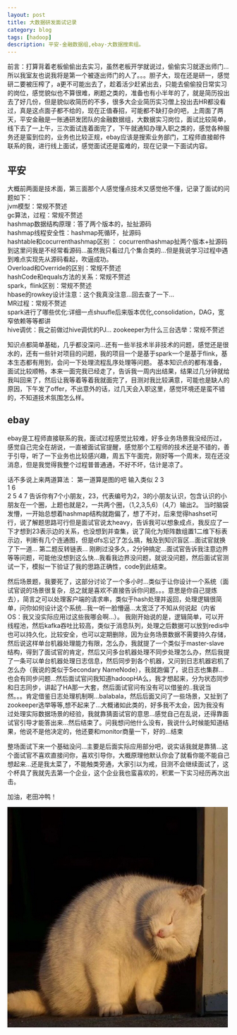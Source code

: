 ```yaml
---
layout: post
title: 大数据研发面试记录
category: blog
tags: [hadoop]
description: 平安-金融数据组,ebay-大数据搜索组。
---
```



前言：打算背着老板偷偷出去实习，虽然老板开学就说过，偷偷实习就逐出师门...所以我室友也说我将是第一个被逐出师门的人了。。。胆子大，现在还是研一，感觉研二要被压榨了，a更不可能出去了，趁着活少赶紧出去，只能去偷偷投日常实习的岗位，感觉貌似也不算很难，刷题之类的，准备也有小半年的了，就是简历投出去了好几份，但是貌似收简历的不多，很多大企业简历实习僧上投出去HR都没看过，真是这点面子都不给的，现在正值春招，可能都不缺打杂的吧，上周面了两天，平安金融是一账通研发团队的金融数据组，大数据实习岗位，面试比较简单，线下去了一上午，三次面试连着面完了，下午就通知办理入职之类的，感觉各种服务还是蛮到位的，业务也比较正规，ebay应该是搜索业务部门，工程师直接邮件联系的我，进行线上面试，感觉面试还是蛮难的，现在记录一下面试内容。

## 平安
大概前两面是技术面，第三面那个人感觉懂点技术又感觉他不懂，记录了面试的问题如下：  
jvm模型：常规不赘述   
gc算法，过程：常规不赘述    
hashmap数据结构原理：答了两个版本的，扯扯源码  
hashmap线程安全性：hashmap死循环，扯源码  
hashtable和cocurrenthashmap区别 ： cocurrenthashmap扯两个版本+扯源码   
到这里问我是不经常看源码...虽然我只看过几个集合类的...但是我说学习过程中遇到难点实现先从源码看起，吹逼成功。  
Overload和Override的区别：常规不赘述   
hashCode和equals方法的关系：常规不赘述     
spark，flink区别：常规不赘述   
hbase的rowkey设计注意：这个我真没注意...回去查了一下...   
MR过程：常规不赘述   
spark进行了哪些优化:详细一点shuufle后来版本优化,consolidation，DAG，宽窄依赖等等都讲   
hive调优：我之前做过hive调优的PJ...
zookeeper为什么三台选举：常规不赘述     

知识点都简单基础，几乎都没深问...还有一些半技术半非技术的问题，感觉还是很水的，还有一些针对项目的问题，我的项目一个是基于spark一个是基于flink，基本生态都有用到，会问一下处理流程乱序处理等问题。
基本知识点的都有准备，面试比较顺畅，本来一面完我已经走了，告诉我一周内出结果，结果过几分钟就给我叫回来了，然后让我等着等着我就面完了，目测对我比较满意，可能也是缺人的原因，下午发了offer，不出意外的话，过几天会入职这里，感觉环境还是蛮不错的，不知道技术氛围怎么样。

## ebay

ebay是工程师直接联系的我，面试过程感觉比较难，好多业务场景我没经历过，感觉自己完全在胡说，一直被面试官提醒，感觉那个工程师的技术还是不错的，善于引导，听了一下业务也比较感兴趣，周五下午面完，刚好等一个周末，现在还没消息，但是我觉得我整个过程普普通通，不好不坏，估计是凉了。

话不多说上来两道算法：
第一道算是图的吧
输入类似
2 3  
1 6  
2 5 
4 7 
告诉你有7个小朋友，23，代表编号为2，3的小朋友认识，包含认识的小朋友在一个圈，上题也就是2，一共两个圈，（1,2,3,5,6）（4,7）输出2。
当时脑袋发懵，一开始总想着hashmap结构就跑偏了，想了不对，后来觉得hashset可行，说了解题思路可行但是面试官说太heavy，告诉我可以想象成点，我反应了一下才想到23表示边的关系，也没想到并查集，说了简化为矩阵数组置1二维下标表示边，判断有几个连通图，但是dfs忘记了怎么搞，触及到知识盲区...面试官就换了下一道...
第二题反转链表...
刚刷过没多久，2分钟搞定...面试官告诉我注意边界等等问题，可能他没想到这么快...我看我边界没问题，就说没问题，然后面试官测试一下，模拟一下验证了我的思路正确性，code到此结束。

然后场景题，我要死了，这部分讨论了一个多小时...类似于让你设计一个系统（面试官说的场景很复杂，总之就是喜欢不直接告诉你问题。。。意思是你自己提炼去），简言之可以处理客户端的请求串，类似于hash处理并返回，处理逻辑很简单，问你如何设计这个系统...我一听一脸懵逼...太宽泛了不知从何说起（内省OS：我又没实际应用过这些我哪会啊...）。
我刚开始说的是，逻辑简单，可以开线程池，然后kafka吞吐比较高，类似于消息队列，处理之后数据可以放到redis中也可以持久化，比较安全，也可以定期删除，因为业务场景数据不需要持久存储，然后说这样单台机器处理能力有限，怎么办，我就提了一个类似于master-slave结构，得到了面试官的肯定，然后又问多台机器处理不同步处理怎么办，然后我提了一条可以单台机器处理日志信息，然后同步到各个机器，又问到日志机器宕机了怎么办（我说的类似于Secondary NameNode），我就跑偏了，说日志也集群...也会有同步问题...然后面试官问我知道hadoopHA么，我才想起来，分为状态同步和日志同步，讲起了HA那一大套，然后面试官问有没有可以借鉴的..我说当然。。。肯定借鉴日志处理机制啊...balabala，然后后面又问了一些场景，又扯到了zookeeper选举等等,想不起来了...大概诸如此类的，好多我不太会，因为我没有过处理实际数据场景的经验，我就靠猜面试官的意思...感觉自己在乱说，还得靠面试官引导才能答出来...然后结束了。问我想问他什么没有，我说什么时候能知道结果，他说不是他决定的，他还要和monitor商量一下，好的...结束

整场面试下来一个基础没问...主要是后面实际应用部分吧，说实话我就是靠猜...这个面试官不喜欢直接问你，喜欢引导你，大概原理他默认你会了就看你能不能自己想起来...还是我太菜了，不能触类旁通，大家引以为戒，目测不会继续面试了，这个杯具了我就先去第一个企业，这个企业我也蛮喜欢的，积累一下实习经历再次出击。

加油，老田冲鸭！  

![](https://github.com/Yangtiancoder/Yangtiancoder.github.io/blob/master/assets/images/cat.png?raw=true)





